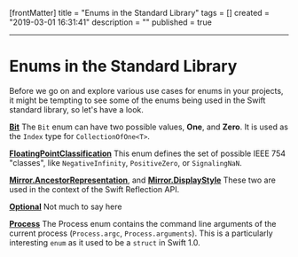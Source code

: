 [frontMatter]
title = "Enums in the Standard Library"
tags = []
created = "2019-03-01 16:31:41"
description = ""
published = true

---

# Enums in the Standard Library

Before we go on and explore various use cases for enums in your
projects, it might be tempting to see some of the enums being used in
the Swift standard library, so let\'s have a look.

[**Bit**](https://developer.apple.com/library/watchos/documentation/Swift/Reference/Swift_Bit_Enumeration/index.html#//apple_ref/swift/enum/s:OSs3Bit)
The `Bit` enum can have two possible values, **One**, and **Zero**. It
is used as the `Index` type for `CollectionOfOne<T>`.

[**FloatingPointClassification**](https://developer.apple.com/library/watchos/documentation/Swift/Reference/Swift_FloatingPointClassification_Enumeration/index.html#//apple_ref/swift/enumelt/FloatingPointClassification/s:FOSs27FloatingPointClassification12SignalingNaNFMS_S_)
This enum defines the set of possible IEEE 754 \"classes\", like
`NegativeInfinity`, `PositiveZero`, or `SignalingNaN`.

[**Mirror.AncestorRepresentation**](https://developer.apple.com/library/watchos/documentation/Swift/Reference/Swift_Mirror-AncestorRepresentation_Enumeration/index.html#//apple_ref/swift/enum/s:OVSs6Mirror22AncestorRepresentation),
and
[**Mirror.DisplayStyle**](https://developer.apple.com/library/watchos/documentation/Swift/Reference/Swift_Mirror-DisplayStyle_Enumeration/index.html#//apple_ref/swift/enum/s:OVSs6Mirror12DisplayStyle)
These two are used in the context of the Swift Reflection API.

[**Optional**](https://developer.apple.com/library/watchos/documentation/Swift/Reference/Swift_Optional_Enumeration/index.html#//apple_ref/swift/enum/s:Sq)
Not much to say here

[**Process**](https://developer.apple.com/library/watchos/documentation/Swift/Reference/Swift_Process_Enumeration/index.html#//apple_ref/swift/enum/s:OSs7Process)
The Process enum contains the command line arguments of the current
process (`Process.argc`, `Process.arguments`). This is a particularly
interesting `enum` as it used to be a `struct` in Swift 1.0.
